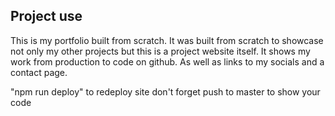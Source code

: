 ## Project use

This is my portfolio built from scratch. It was built from scratch to showcase not only my other projects but this is a project website itself. It shows my work from production to code on github. As well as links to my socials and a contact page.

"npm run deploy" to redeploy site
don't forget push to master to show your code

<!--
if you want, build something that actually can do something for a cause, or just do this.

regardless what you decide actually focus on the look of this site. all your sites have the functionality but look like shit.
ik you're not a designer but come on it looks like shit every fucking time dude como que si no tienes idea.

after create site based on you and being able to be a personal trainer, nutritionist, or some shit like that

AFTER COMPLETELY DONE WITH SITE

go back to MERN stack application and change the loading. looks stupid and unprofessional when saying 'either loading or no posts'
figure out how to either have it loading or have no posts separately not together

create one advertising your "personal training" or "nutrition" whatever you want or both but something about you or sometihng that's actually fucking useful and not just little projects that don't necessarily do anything for you but simply add projects to your fucking repository which look like shit btw just wanted to add that.

IDEA

go on dribble and copy a design for your own site first just copy the straight design as well as word for word and color for color but once done
take a design and make a website yourself but using only their design

 -->
